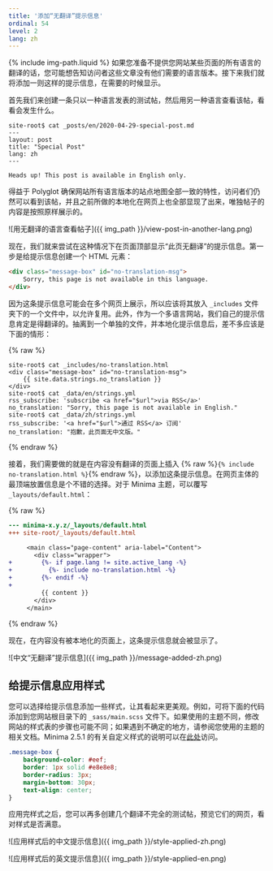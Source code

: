```yaml
---
title: '添加“无翻译”提示信息'
ordinal: 54
level: 2
lang: zh
---
```

{% include img-path.liquid %}
如果您准备不提供您网站某些页面的所有语言的翻译的话，您可能想告知访问者这些文章没有他们需要的语言版本。接下来我们就将添加一则这样的提示信息，在需要的时候显示。

首先我们来创建一条只以一种语言发表的测试帖，然后用另一种语言查看该帖，看看会发生什么。

```console
site-root$ cat _posts/en/2020-04-29-special-post.md
---
layout: post
title: "Special Post"
lang: zh
---

Heads up! This post is available in English only.
```

得益于 Polyglot 确保网站所有语言版本的站点地图全部一致的特性，访问者们仍然可以看到该帖，并且之前所做的本地化在网页上也全部显现了出来，唯独帖子的内容是按照原样展示的。

![用无翻译的语言查看帖子]({{ img_path }}/view-post-in-another-lang.png)

现在，我们就来尝试在这种情况下在页面顶部显示“此页无翻译”的提示信息。第一步是给提示信息创建一个 HTML 元素：

```html
<div class="message-box" id="no-translation-msg">
    Sorry, this page is not available in this language.
</div>
```

因为这条提示信息可能会在多个网页上展示，所以应该将其放入 `_includes` 文件夹下的一个文件中，以允许复用。此外，作为一个多语言网站，我们自己的提示信息肯定是得翻译的。抽离到一个单独的文件，并本地化提示信息后，差不多应该是下面的情形：

{% raw %}
```console
site-root$ cat _includes/no-translation.html
<div class="message-box" id="no-translation-msg">
    {{ site.data.strings.no_translation }}
</div>
site-root$ cat _data/en/strings.yml
rss_subscribe: 'subscribe <a href="$url">via RSS</a>'
no_translation: "Sorry, this page is not available in English."
site-root$ cat _data/zh/strings.yml
rss_subscribe: '<a href="$url">通过 RSS</a> 订阅'
no_translation: "抱歉，此页面无中文版。"
```
{% endraw %}

接着，我们需要做的就是在内容没有翻译的页面上插入 {% raw %}`{% include no-translation.html %}`{% endraw %}，以添加这条提示信息。在网页主体的最顶端放置信息是个不错的选择。对于 Minima 主题，可以覆写 `_layouts/default.html`：

{% raw %}
```diff
--- minima-x.y.z/_layouts/default.html
+++ site-root/_layouts/default.html

     <main class="page-content" aria-label="Content">
       <div class="wrapper">
+        {%- if page.lang != site.active_lang -%}
+          {%- include no-translation.html -%}
+        {%- endif -%}
+
         {{ content }}
       </div>
     </main>
```
{% endraw %}

现在，在内容没有被本地化的页面上，这条提示信息就会被显示了。

![中文“无翻译”提示信息]({{ img_path }}/message-added-zh.png)

## 给提示信息应用样式

您可以选择给提示信息添加一些样式，让其看起来更美观。例如，可将下面的代码添加到您网站根目录下的 `_sass/main.scss` 文件下。如果使用的主题不同，修改网站的样式表的步骤也可能不同；如果遇到不确定的地方，请参阅您使用的主题的相关文档。Minima 2.5.1 的有关自定义样式的说明可以在[此处](https://github.com/jekyll/minima/blob/v2.5.1/README.md#customization)访问。

```scss
.message-box {
    background-color: #eef;
    border: 1px solid #e8e8e8;
    border-radius: 3px;
    margin-bottom: 30px;
    text-align: center;
}
```

应用完样式之后，您可以再多创建几个翻译不完全的测试帖，预览它们的网页，看对样式是否满意。

![应用样式后的中文提示信息]({{ img_path }}/style-applied-zh.png)

![应用样式后的英文提示信息]({{ img_path }}/style-applied-en.png)
